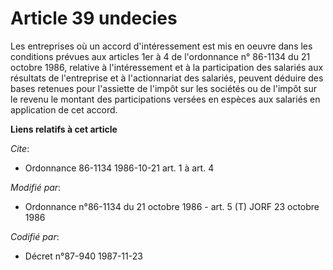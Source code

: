 # Article 39 undecies

Les entreprises où un accord d'intéressement est mis en oeuvre dans les conditions prévues aux articles 1er à 4 de
l'ordonnance n° 86-1134 du 21 octobre 1986, relative à l'intéressement et à la participation des salariés aux résultats de
l'entreprise et à l'actionnariat des salariés, peuvent déduire des bases retenues pour l'assiette de l'impôt sur les sociétés
ou de l'impôt sur le revenu le montant des participations versées en espèces aux salariés en application de cet accord.

**Liens relatifs à cet article**

_Cite_:

  - Ordonnance 86-1134 1986-10-21 art. 1 à art. 4

_Modifié par_:

  - Ordonnance n°86-1134 du 21 octobre 1986 - art. 5 (T) JORF 23 octobre 1986

_Codifié par_:

  - Décret n°87-940 1987-11-23
